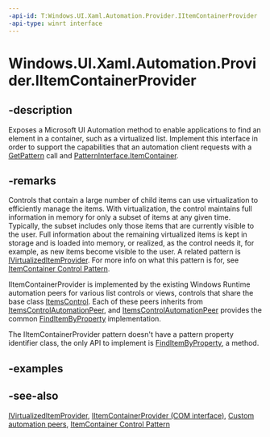 ```yaml
---
-api-id: T:Windows.UI.Xaml.Automation.Provider.IItemContainerProvider
-api-type: winrt interface
---
```


<!-- Interface syntax.
public interface IItemContainerProvider : 
-->

# Windows.UI.Xaml.Automation.Provider.IItemContainerProvider

## -description
Exposes a Microsoft UI Automation method to enable applications to find an element in a container, such as a virtualized list. Implement this interface in order to support the capabilities that an automation client requests with a [GetPattern](../windows.ui.xaml.automation.peers/automationpeer_getpattern_2046576749.md) call and [PatternInterface.ItemContainer](../windows.ui.xaml.automation.peers/patterninterface.md).



## -remarks
Controls that contain a large number of child items can use virtualization to efficiently manage the items. With virtualization, the control maintains full information in memory for only a subset of items at any given time. Typically, the subset includes only those items that are currently visible to the user. Full information about the remaining virtualized items is kept in storage and is loaded into memory, or realized, as the control needs it, for example, as new items become visible to the user. A related pattern is [IVirtualizedItemProvider](ivirtualizeditemprovider.md). For more info on what this pattern is for, see [ItemContainer Control Pattern](/windows/desktop/WinAuto/uiauto-implementingitemcontainer).

IItemContainerProvider is implemented by the existing Windows Runtime automation peers for various list controls or views, controls that share the base class [ItemsControl](../windows.ui.xaml.controls/itemscontrol.md). Each of these peers inherits from [ItemsControlAutomationPeer](../windows.ui.xaml.automation.peers/itemscontrolautomationpeer.md), and [ItemsControlAutomationPeer](../windows.ui.xaml.automation.peers/itemscontrolautomationpeer.md) provides the common [FindItemByProperty](../windows.ui.xaml.automation.peers/itemscontrolautomationpeer_finditembyproperty_1997743353.md) implementation.

The IItemContainerProvider pattern doesn't have a pattern property identifier class, the only API to implement is [FindItemByProperty](iitemcontainerprovider_finditembyproperty_1997743353.md), a method.

## -examples

## -see-also
[IVirtualizedItemProvider](ivirtualizeditemprovider.md), [IItemContainerProvider (COM interface)](/windows/desktop/api/uiautomationcore/nn-uiautomationcore-iitemcontainerprovider), [Custom automation peers](/windows/uwp/accessibility/custom-automation-peers), [ItemContainer Control Pattern](/windows/desktop/WinAuto/uiauto-implementingitemcontainer)
